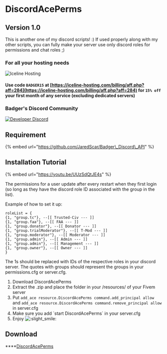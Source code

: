 # DiscordAcePerms

## **Version 1.0**

This is another one of my discord scripts! :\) If used properly along with my other scripts, you can fully make your server use only discord roles for permissions and chat roles ;\)

### For all your hosting needs

![Iceline Hosting](https://i.gyazo.com/24c65c27acc53ce0656cda7e7ed29230.gif)

#### Use code `BADGER15` at [https://iceline-hosting.com/billing/aff.php?aff=284](https://iceline-hosting.com/billing/aff.php?aff=284) for `15% off` your first month of any service \(excluding dedicated servers\)

### Badger's Discord Community

[![Developer Discord](https://discordapp.com/api/guilds/597445834153525298/widget.png?style=banner4)](https://discord.com/invite/WjB5VFz)

## **Requirement**

{% embed url="https://github.com/JaredScar/Badger\_Discord\_API" %}

## **Installation Tutorial**

{% embed url="https://youtu.be/UUzSdQtJE4s" %}

The permissions for a user update after every restart when they first login \(so long as they have the discord role ID associated with the group in the list\).

Example of how to set it up:

```text
roleList = {
{1, "group.tc"}, --[[ Trusted-Civ --- ]] 
{1, "group.faa"}, --[[ FAA --- ]]
{1, "group.donator"}, --[[ Donator --- ]]
{1, "group.trialModerator"}, --[[ T-Mod --- ]] 
{1, "group.moderator"}, --[[ Moderator --- ]]
{1, "group.admin"}, --[[ Admin --- ]]
{1, "group.admin"}, --[[ Management --- ]]
{1, "group.owner"}, --[[ Owner --- ]]
}
```

The 1s should be replaced with IDs of the respective roles in your discord server. The quotes with groups should represent the groups in your permissions.cfg or server.cfg.

1. Download DiscordAcePerms
2. Extract the .zip and place the folder in your /resources/ of your Fivem server
3. Put `add_ace resource.DiscordAcePerms command.add_principal allow` and `add_ace resource.DiscordAcePerms command.remove_principal allow` in server.cfg
4. Make sure you add \`start DiscordAcePerms\` in your server.cfg
5. Enjoy ![:slight\_smile:](https://forum.cfx.re/images/emoji/twitter/slight_smile.png?v=9)

## **Download**

 ****[DiscordAcePerms](https://github.com/TheWolfBadger/DiscordAcePerms)

